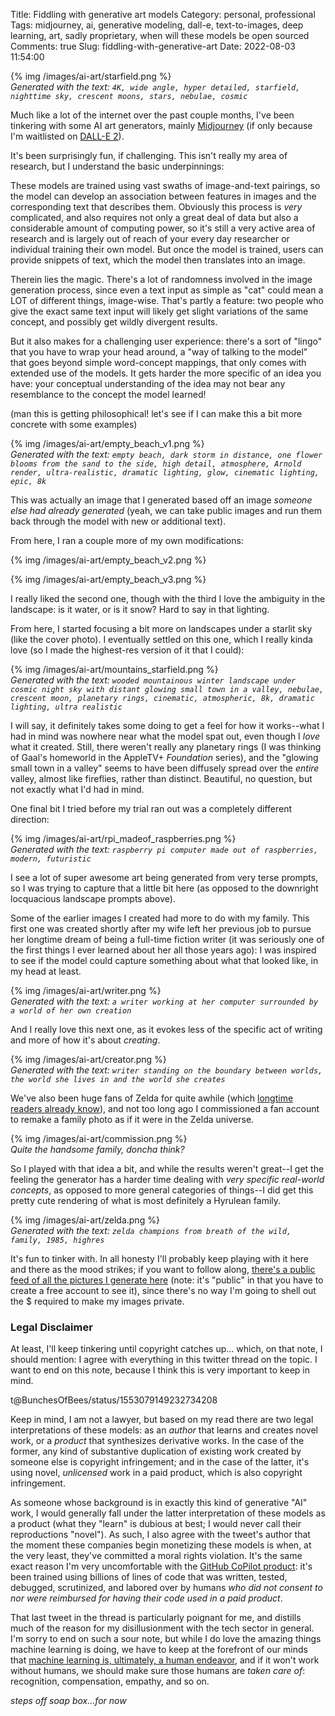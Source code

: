 Title: Fiddling with generative art models
Category: personal, professional
Tags: midjourney, ai, generative modeling, dall-e, text-to-images, deep learning, art, sadly proprietary, when will these models be open sourced
Comments: true
Slug: fiddling-with-generative-art
Date: 2022-08-03 11:54:00

{% img /images/ai-art/starfield.png %}<br />
*Generated with the text: `4K, wide angle, hyper detailed, starfield, nighttime sky, crescent moons, stars, nebulae, cosmic`*

Much like a lot of the internet over the past couple months, I've been tinkering with some AI art generators, mainly [Midjourney](https://www.midjourney.com/) (if only because I'm waitlisted on [DALL-E 2](https://openai.com/dall-e-2/)).

It's been surprisingly fun, if challenging. This isn't really my area of research, but I understand the basic underpinnings:

These models are trained using vast swaths of image-and-text pairings, so the model can develop an association between features in images and the corresponding text that describes them. Obviously this process is _very_ complicated, and also requires not only a great deal of data but also a considerable amount of computing power, so it's still a very active area of research and is largely out of reach of your every day researcher or individual training their own model. But once the model is trained, users can provide snippets of text, which the model then translates into an image.

Therein lies the magic. There's a lot of randomness involved in the image generation process, since even a text input as simple as "cat" could mean a LOT of different things, image-wise. That's partly a feature: two people who give the exact same text input will likely get slight variations of the same concept, and possibly get wildly divergent results.

But it also makes for a challenging user experience: there's a sort of "lingo" that you have to wrap your head around, a "way of talking to the model" that goes beyond simple word-concept mappings, that only comes with extended use of the models. It gets harder the more specific of an idea you have: your conceptual understanding of the idea may not bear any resemblance to the concept the model learned!

(man this is getting philosophical! let's see if I can make this a bit more concrete with some examples)

{% img /images/ai-art/empty_beach_v1.png %}<br />
*Generated with the text: `empty beach, dark storm in distance, one flower blooms from the sand to the side, high detail, atmosphere, Arnold render, ultra-realistic, dramatic lighting, glow, cinematic lighting, epic, 8k`*

This was actually an image that I generated based off an image *someone else had already generated* (yeah, we can take public images and run them back through the model with new or additional text).

From here, I ran a couple more of my own modifications:

{% img /images/ai-art/empty_beach_v2.png %}

{% img /images/ai-art/empty_beach_v3.png %}

I really liked the second one, though with the third I love the ambiguity in the landscape: is it water, or is it snow? Hard to say in that lighting.

From here, I started focusing a bit more on landscapes under a starlit sky (like the cover photo). I eventually settled on this one, which I really kinda love (so I made the highest-res version of it that I could):

{% img /images/ai-art/mountains_starfield.png %}<br />
*Generated with the text: `wooded mountainous winter landscape under cosmic night sky with distant glowing small town in a valley, nebulae, crescent moon, planetary rings, cinematic, atmospheric, 8k, dramatic lighting, ultra realistic`*

I will say, it definitely takes some doing to get a feel for how it works--what I had in mind was nowhere near what the model spat out, even though I *love* what it created. Still, there weren't really any planetary rings (I was thinking of Gaal's homeworld in the AppleTV+ *Foundation* series), and the "glowing small town in a valley" seems to have been diffusely spread over the *entire* valley, almost like fireflies, rather than distinct. Beautiful, no question, but not exactly what I'd had in mind.

One final bit I tried before my trial ran out was a completely different direction:

{% img /images/ai-art/rpi_madeof_raspberries.png %}<br />
*Generated with the text: `raspberry pi computer made out of raspberries, modern, futuristic`*

I see a lot of super awesome art being generated from very terse prompts, so I was trying to capture that a little bit here (as opposed to the downright locquacious landscape prompts above).

Some of the earlier images I created had more to do with my family. This first one was created shortly after my wife left her previous job to pursue her longtime dream of being a full-time fiction writer (it was seriously one of the first things I ever learned about her all those years ago): I was inspired to see if the model could capture something about what that looked like, in my head at least.

{% img /images/ai-art/writer.png %}<br />
*Generated with the text: `a writer working at her computer surrounded by a world of her own creation`*

And I really love this next one, as it evokes less of the specific act of writing and more of how it's about *creating*.

{% img /images/ai-art/creator.png %}<br />
*Generated with the text: `writer standing on the boundary between worlds, the world she lives in and the world she creates`*

We've also been huge fans of Zelda for quite awhile (which [longtime readers already know](https://magsol.github.io/tag/zelda.html)), and not too long ago I commissioned a fan account to remake a family photo as if it were in the Zelda universe. 

{% img /images/ai-art/commission.png %}<br />
*Quite the handsome family, doncha think?*

So I played with that idea a bit, and while the results weren't great--I get the feeling the generator has a harder time dealing with *very specific real-world concepts*, as opposed to more general categories of things--I did get this pretty cute rendering of what is most definitely a Hyrulean family.

{% img /images/ai-art/zelda.png %}<br />
*Generated with the text: `zelda champions from breath of the wild, family, 1985, highres`*

It's fun to tinker with. In all honesty I'll probably keep playing with it here and there as the mood strikes; if you want to follow along, [there's a public feed of all the pictures I generate here](https://www.midjourney.com/app/users/730084120558043179/) (note: it's "public" in that you have to create a free account to see it), since there's no way I'm going to shell out the $ required to make my images private.

### Legal Disclaimer

At least, I'll keep tinkering until copyright catches up... which, on that note, I should mention: I agree with everything in this twitter thread on the topic. I want to end on this note, because I think this is very important to keep in mind.

t@BunchesOfBees/status/1553079149232734208

Keep in mind, I am not a lawyer, but based on my read there are two legal interpretations of these models: as an *author* that learns and creates novel work, or a *product* that synthesizes derivative works. In the case of the former, any kind of substantive duplication of existing work created by someone else is copyright infringement; and in the case of the latter, it's using novel, *unlicensed* work in a paid product, which is also copyright infringement.

As someone whose background is in exactly this kind of generative "AI" work, I would generally fall under the latter interpretation of these models as a product (what they "learn" is dubious at best; I would never call their reproductions "novel"). As such, I also agree with the tweet's author that the moment these companies begin monetizing these models is when, at the very least, they've committed a moral rights violation. It's the same exact reason I'm very uncomfortable with the [GitHub CoPilot product](https://github.com/features/copilot): it's been trained using billions of lines of code that was written, tested, debugged, scrutinized, and labored over by humans *who did not consent to nor were reimbursed for having their code used in a paid product*.

That last tweet in the thread is particularly poignant for me, and distills much of the reason for my disillusionment with the tech sector in general. I'm sorry to end on such a sour note, but while I do love the amazing things machine learning is doing, we have to keep at the forefront of our minds that [machine learning is, ultimately, a human endeavor](https://vicki.substack.com/p/neural-nets-are-just-people-all-the), and if it won't work without humans, we should make sure those humans are *taken care of*: recognition, compensation, empathy, and so on.

*steps off soap box...for now*